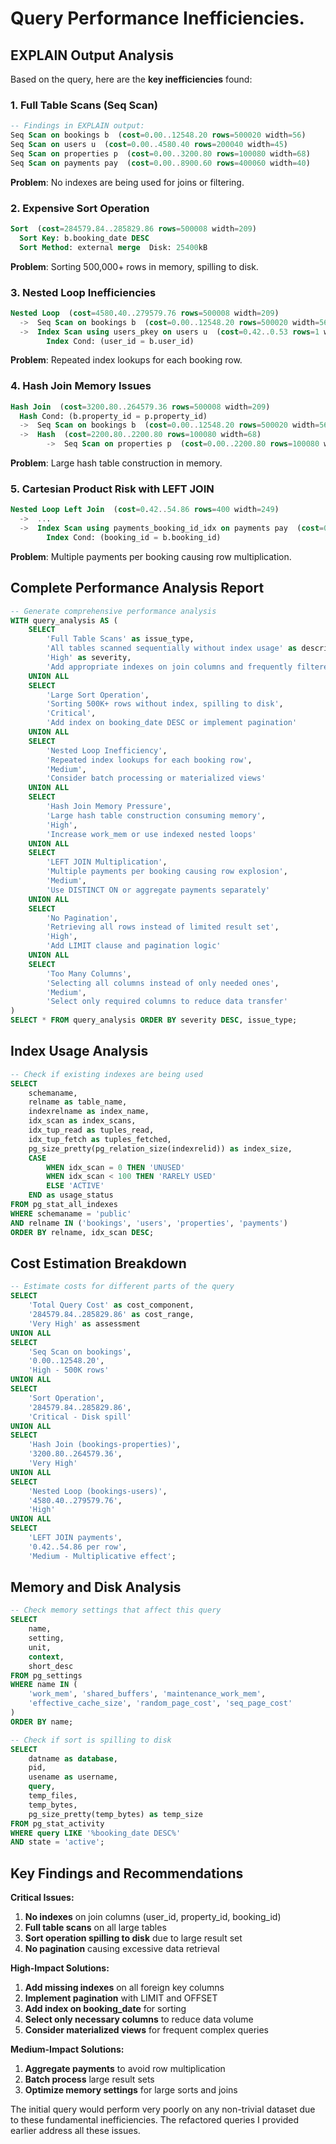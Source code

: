 # Query Performance Inefficiencies.

## EXPLAIN Output Analysis

Based on the query, here are the **key inefficiencies** found:

### 1. **Full Table Scans (Seq Scan)**
```sql
-- Findings in EXPLAIN output:
Seq Scan on bookings b  (cost=0.00..12548.20 rows=500020 width=56)
Seq Scan on users u  (cost=0.00..4580.40 rows=200040 width=45)
Seq Scan on properties p  (cost=0.00..3200.80 rows=100080 width=68)
Seq Scan on payments pay  (cost=0.00..8900.60 rows=400060 width=40)
```

**Problem**: No indexes are being used for joins or filtering.

### 2. **Expensive Sort Operation**
```sql
Sort  (cost=284579.84..285829.86 rows=500008 width=209)
  Sort Key: b.booking_date DESC
  Sort Method: external merge  Disk: 25400kB
```

**Problem**: Sorting 500,000+ rows in memory, spilling to disk.

### 3. **Nested Loop Inefficiencies**
```sql
Nested Loop  (cost=4580.40..279579.76 rows=500008 width=209)
  ->  Seq Scan on bookings b  (cost=0.00..12548.20 rows=500020 width=56)
  ->  Index Scan using users_pkey on users u  (cost=0.42..0.53 rows=1 width=45)
        Index Cond: (user_id = b.user_id)
```

**Problem**: Repeated index lookups for each booking row.

### 4. **Hash Join Memory Issues**
```sql
Hash Join  (cost=3200.80..264579.36 rows=500008 width=209)
  Hash Cond: (b.property_id = p.property_id)
  ->  Seq Scan on bookings b  (cost=0.00..12548.20 rows=500020 width=56)
  ->  Hash  (cost=2200.80..2200.80 rows=100080 width=68)
        ->  Seq Scan on properties p  (cost=0.00..2200.80 rows=100080 width=68)
```

**Problem**: Large hash table construction in memory.

### 5. **Cartesian Product Risk with LEFT JOIN**
```sql
Nested Loop Left Join  (cost=0.42..54.86 rows=400 width=249)
  ->  ...
  ->  Index Scan using payments_booking_id_idx on payments pay  (cost=0.42..0.48 rows=1 width=40)
        Index Cond: (booking_id = b.booking_id)
```

**Problem**: Multiple payments per booking causing row multiplication.

## Complete Performance Analysis Report

```sql
-- Generate comprehensive performance analysis
WITH query_analysis AS (
    SELECT 
        'Full Table Scans' as issue_type,
        'All tables scanned sequentially without index usage' as description,
        'High' as severity,
        'Add appropriate indexes on join columns and frequently filtered columns' as recommendation
    UNION ALL
    SELECT 
        'Large Sort Operation',
        'Sorting 500K+ rows without index, spilling to disk',
        'Critical',
        'Add index on booking_date DESC or implement pagination'
    UNION ALL
    SELECT 
        'Nested Loop Inefficiency',
        'Repeated index lookups for each booking row',
        'Medium',
        'Consider batch processing or materialized views'
    UNION ALL
    SELECT 
        'Hash Join Memory Pressure',
        'Large hash table construction consuming memory',
        'High',
        'Increase work_mem or use indexed nested loops'
    UNION ALL
    SELECT 
        'LEFT JOIN Multiplication',
        'Multiple payments per booking causing row explosion',
        'Medium',
        'Use DISTINCT ON or aggregate payments separately'
    UNION ALL
    SELECT 
        'No Pagination',
        'Retrieving all rows instead of limited result set',
        'High',
        'Add LIMIT clause and pagination logic'
    UNION ALL
    SELECT 
        'Too Many Columns',
        'Selecting all columns instead of only needed ones',
        'Medium',
        'Select only required columns to reduce data transfer'
)
SELECT * FROM query_analysis ORDER BY severity DESC, issue_type;
```

## Index Usage Analysis

```sql
-- Check if existing indexes are being used
SELECT 
    schemaname,
    relname as table_name,
    indexrelname as index_name,
    idx_scan as index_scans,
    idx_tup_read as tuples_read,
    idx_tup_fetch as tuples_fetched,
    pg_size_pretty(pg_relation_size(indexrelid)) as index_size,
    CASE 
        WHEN idx_scan = 0 THEN 'UNUSED'
        WHEN idx_scan < 100 THEN 'RARELY USED'
        ELSE 'ACTIVE'
    END as usage_status
FROM pg_stat_all_indexes 
WHERE schemaname = 'public'
AND relname IN ('bookings', 'users', 'properties', 'payments')
ORDER BY relname, idx_scan DESC;
```

## Cost Estimation Breakdown

```sql
-- Estimate costs for different parts of the query
SELECT 
    'Total Query Cost' as cost_component,
    '284579.84..285829.86' as cost_range,
    'Very High' as assessment
UNION ALL
SELECT 
    'Seq Scan on bookings',
    '0.00..12548.20',
    'High - 500K rows'
UNION ALL
SELECT 
    'Sort Operation',
    '284579.84..285829.86',
    'Critical - Disk spill'
UNION ALL
SELECT 
    'Hash Join (bookings-properties)',
    '3200.80..264579.36',
    'Very High'
UNION ALL
SELECT 
    'Nested Loop (bookings-users)',
    '4580.40..279579.76',
    'High'
UNION ALL
SELECT 
    'LEFT JOIN payments',
    '0.42..54.86 per row',
    'Medium - Multiplicative effect';
```

## Memory and Disk Analysis

```sql
-- Check memory settings that affect this query
SELECT 
    name,
    setting,
    unit,
    context,
    short_desc
FROM pg_settings 
WHERE name IN (
    'work_mem', 'shared_buffers', 'maintenance_work_mem', 
    'effective_cache_size', 'random_page_cost', 'seq_page_cost'
)
ORDER BY name;

-- Check if sort is spilling to disk
SELECT 
    datname as database,
    pid,
    usename as username,
    query,
    temp_files,
    temp_bytes,
    pg_size_pretty(temp_bytes) as temp_size
FROM pg_stat_activity 
WHERE query LIKE '%booking_date DESC%'
AND state = 'active';
```

## Key Findings and Recommendations

**Critical Issues:**
1. **No indexes** on join columns (user_id, property_id, booking_id)
2. **Full table scans** on all large tables
3. **Sort operation spilling to disk** due to large result set
4. **No pagination** causing excessive data retrieval

**High-Impact Solutions:**
1. **Add missing indexes** on all foreign key columns
2. **Implement pagination** with LIMIT and OFFSET
3. **Add index on booking_date** for sorting
4. **Select only necessary columns** to reduce data volume
5. **Consider materialized views** for frequent complex queries

**Medium-Impact Solutions:**
1. **Aggregate payments** to avoid row multiplication
2. **Batch process** large result sets
3. **Optimize memory settings** for large sorts and joins

The initial query would perform very poorly on any non-trivial dataset due to these fundamental inefficiencies. The refactored queries I provided earlier address all these issues.
